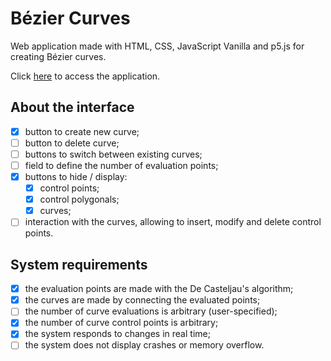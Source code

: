 # Bézier Curves


Web application made with HTML, CSS, JavaScript Vanilla and p5.js for creating Bézier curves.

Click [here](https://bezier-curves.netlify.app/) to access the application.

## About the interface
- [x] button to create new curve;
- [ ] button to delete curve;
- [ ] buttons to switch between existing curves;
- [ ] field to define the number of evaluation points;
- [x] buttons to hide / display:
  - [x] control points;
  - [x] control polygonals;
  - [x] curves;
- [ ] interaction with the curves, allowing to insert, modify and delete control points.

## System requirements
- [x] the evaluation points are made with the De Casteljau's algorithm;
- [x] the curves are made by connecting the evaluated points;
- [ ] the number of curve evaluations is arbitrary (user-specified);
- [x] the number of curve control points is arbitrary;
- [x] the system responds to changes in real time;
- [ ] the system does not display crashes or memory overflow.
